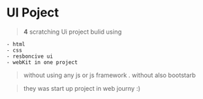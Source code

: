 # UI Poject
> **4** scratching Ui project bulid using 
> 
    - html 
    - css 
    - resboncive ui 
    - webKit in one project
> without using any js or js framework .
without also bootstarb

> they was start up project in web journy :)

>
